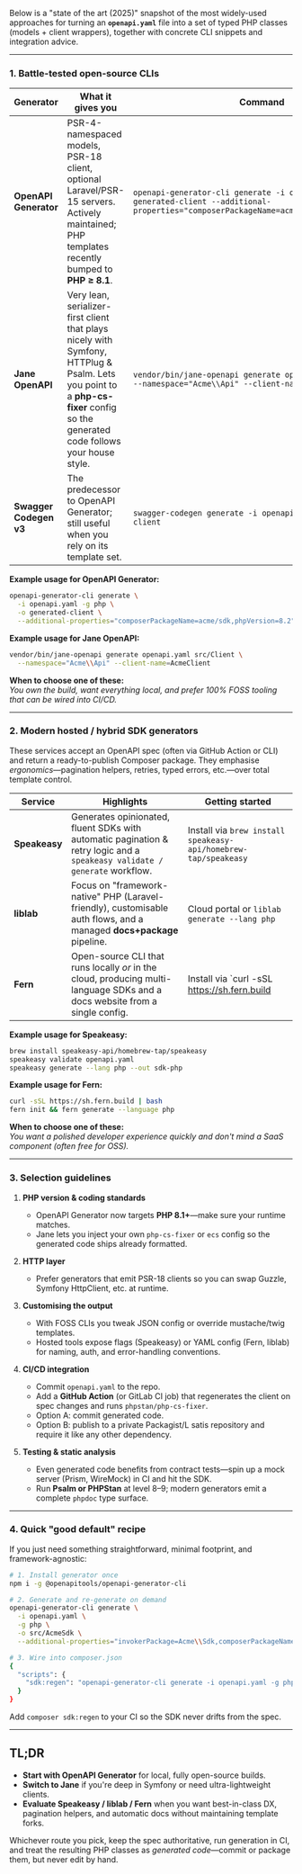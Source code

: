 Below is a "state of the art (2025)" snapshot of the most widely-used approaches for turning an **`openapi.yaml`** file into a set of typed PHP classes (models + client wrappers), together with concrete CLI snippets and integration advice.

---

### 1. Battle-tested open-source CLIs

| Generator | What it gives you | Command |
|-----------|------------------|---------|
| **OpenAPI Generator** | PSR-4-namespaced models, PSR-18 client, optional Laravel/PSR-15 servers. Actively maintained; PHP templates recently bumped to **PHP ≥ 8.1**. | `openapi-generator-cli generate -i openapi.yaml -g php -o generated-client --additional-properties="composerPackageName=acme/sdk,phpVersion=8.2"` |
| **Jane OpenAPI** | Very lean, serializer-first client that plays nicely with Symfony, HTTPlug & Psalm. Lets you point to a **php-cs-fixer** config so the generated code follows your house style. | `vendor/bin/jane-openapi generate openapi.yaml src/Client --namespace="Acme\\Api" --client-name=AcmeClient` |
| **Swagger Codegen v3** | The predecessor to OpenAPI Generator; still useful when you rely on its template set. | `swagger-codegen generate -i openapi.yaml -l php -o client` |

**Example usage for OpenAPI Generator:**
```bash
openapi-generator-cli generate \
  -i openapi.yaml -g php \
  -o generated-client \
  --additional-properties="composerPackageName=acme/sdk,phpVersion=8.2"
```

**Example usage for Jane OpenAPI:**
```bash
vendor/bin/jane-openapi generate openapi.yaml src/Client \
  --namespace="Acme\\Api" --client-name=AcmeClient
```

**When to choose one of these:**  
*You own the build, want everything local, and prefer 100% FOSS tooling that can be wired into CI/CD.*

---

### 2. Modern hosted / hybrid SDK generators

These services accept an OpenAPI spec (often via GitHub Action or CLI) and return a ready-to-publish Composer package. They emphasise *ergonomics*—pagination helpers, retries, typed errors, etc.—over total template control.

| Service | Highlights | Getting started |
|---------|------------|-----------------|
| **Speakeasy** | Generates opinionated, fluent SDKs with automatic pagination & retry logic and a `speakeasy validate / generate` workflow. | Install via `brew install speakeasy-api/homebrew-tap/speakeasy` |
| **liblab** | Focus on "framework-native" PHP (Laravel-friendly), customisable auth flows, and a managed **docs+package** pipeline. | Cloud portal or `liblab generate --lang php` |
| **Fern** | Open-source CLI that runs locally *or* in the cloud, producing multi-language SDKs and a docs website from a single config. | Install via `curl -sSL https://sh.fern.build | bash` |

**Example usage for Speakeasy:**
```bash
brew install speakeasy-api/homebrew-tap/speakeasy
speakeasy validate openapi.yaml
speakeasy generate --lang php --out sdk-php
```

**Example usage for Fern:**
```bash
curl -sSL https://sh.fern.build | bash
fern init && fern generate --language php
```

**When to choose one of these:**  
*You want a polished developer experience quickly and don't mind a SaaS component (often free for OSS).*

---

### 3. Selection guidelines

1. **PHP version & coding standards**
   - OpenAPI Generator now targets **PHP 8.1+**—make sure your runtime matches.
   - Jane lets you inject your own `php-cs-fixer` or `ecs` config so the generated code ships already formatted.

2. **HTTP layer**
   - Prefer generators that emit PSR-18 clients so you can swap Guzzle, Symfony HttpClient, etc. at runtime.

3. **Customising the output**
   - With FOSS CLIs you tweak JSON config or override mustache/twig templates.
   - Hosted tools expose flags (Speakeasy) or YAML config (Fern, liblab) for naming, auth, and error-handling conventions.

4. **CI/CD integration**
   - Commit `openapi.yaml` to the repo.
   - Add a **GitHub Action** (or GitLab CI job) that regenerates the client on spec changes and runs `phpstan/php-cs-fixer`.
   - Option A: commit generated code.
   - Option B: publish to a private Packagist/L satis repository and require it like any other dependency.

5. **Testing & static analysis**
   - Even generated code benefits from contract tests—spin up a mock server (Prism, WireMock) in CI and hit the SDK.
   - Run **Psalm or PHPStan** at level 8–9; modern generators emit a complete `phpdoc` type surface.

---

### 4. Quick "good default" recipe

If you just need something straightforward, minimal footprint, and framework-agnostic:

```bash
# 1. Install generator once
npm i -g @openapitools/openapi-generator-cli

# 2. Generate and re-generate on demand
openapi-generator-cli generate \
  -i openapi.yaml \
  -g php \
  -o src/AcmeSdk \
  --additional-properties="invokerPackage=Acme\\Sdk,composerPackageName=acme/sdk,phpVersion=8.2,enumUnknownDefaultCase=true"

# 3. Wire into composer.json
{
  "scripts": {
    "sdk:regen": "openapi-generator-cli generate -i openapi.yaml -g php -o src/AcmeSdk --skip-validate-spec"
  }
}
```

Add `composer sdk:regen` to your CI so the SDK never drifts from the spec.

---

## TL;DR

- **Start with OpenAPI Generator** for local, fully open-source builds.
- **Switch to Jane** if you're deep in Symfony or need ultra-lightweight clients.
- **Evaluate Speakeasy / liblab / Fern** when you want best-in-class DX, pagination helpers, and automatic docs without maintaining template forks.

Whichever route you pick, keep the spec authoritative, run generation in CI, and treat the resulting PHP classes as *generated code*—commit or package them, but never edit by hand.